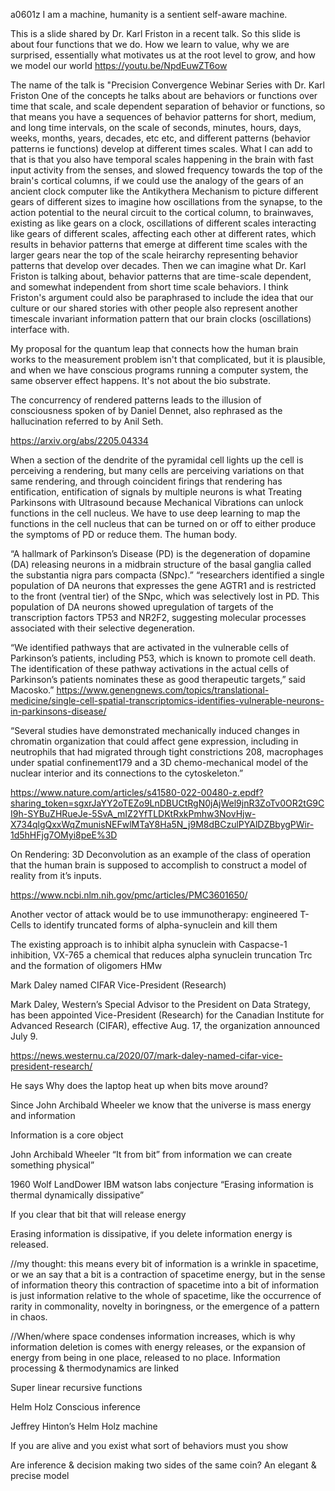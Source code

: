 a0601z 
I am a machine, humanity is a sentient self-aware machine.

This is a slide shared by Dr. Karl Friston in a recent talk. So this slide is about four functions that we do. How we learn to value, why we are surprised, essentially what motivates us at the root level to grow, and how we model our world https://youtu.be/NpdEuwZT6ow

The name of the talk is "Precision Convergence Webinar Series with Dr. Karl Friston
One of the concepts he talks about are behaviors or functions over time that scale, and scale dependent separation of behavior or functions, so that means you have a sequences of behavior patterns for short, medium, and long time intervals, on the scale of seconds, minutes, hours, days, weeks, months, years, decades, etc etc, and different patterns (behavior patterns ie functions) develop at different times scales. What I can add to that is that you also have temporal scales happening in the brain with fast input activity from the senses, and slowed frequency towards the top of the brain's cortical columns, if we could use the analogy of the gears of an ancient clock computer like the Antikythera Mechanism to picture different gears of different sizes to imagine how oscillations from the synapse, to the action potential to the neural circuit to the cortical column, to brainwaves, existing as like gears on a clock, oscillations of different scales interacting like gears of different scales, affecting each other at different rates, which results in behavior patterns that emerge at different time scales with the larger gears near the top of the scale heirarchy representing behavior patterns that develop over decades. Then we can imagine what Dr. Karl Friston is talking about, behavior patterns that are time-scale dependent, and somewhat independent from short time scale behaviors. I think Friston's argument could also be paraphrased to include the idea that our culture or our shared stories with other people also represent another timescale invariant information pattern that our brain clocks (oscillations) interface with.

My proposal for the quantum leap that connects how the human brain works to the measurement problem isn't that complicated, but it is plausible, and when we have conscious programs running a computer system, the same observer effect happens. It's not about the bio substrate.

The concurrency of rendered patterns leads to the illusion of consciousness spoken of by Daniel Dennet, also rephrased as the hallucination referred to by Anil Seth.

https://arxiv.org/abs/2205.04334

When a section of the dendrite of the pyramidal cell lights up the cell is perceiving a rendering, but many cells are perceiving variations on that same rendering, and through coincident firings that rendering has entification, entification of signals by multiple neurons is what 
Treating Parkinsons with Ultrasound because Mechanical Vibrations can unlock functions in the cell nucleus. We have to use deep learning to map the functions in the cell nucleus that can be turned on or off to either produce the symptoms of PD or reduce them. The human body.

“A hallmark of Parkinson’s Disease (PD) is the degeneration of dopamine (DA) releasing neurons in a midbrain structure of the basal ganglia called the substantia nigra pars compacta (SNpc).” 
“researchers identified a single population of DA neurons that expresses the gene AGTR1 and is restricted to the front (ventral tier) of the SNpc, which was selectively lost in PD. This population of DA neurons showed upregulation of targets of the transcription factors TP53 and NR2F2, suggesting molecular processes associated with their selective degeneration.

“We identified pathways that are activated in the vulnerable cells of Parkinson’s patients, including P53, which is known to promote cell death. The identification of these pathway activations in the actual cells of Parkinson’s patients nominates these as good therapeutic targets,” said Macosko.” https://www.genengnews.com/topics/translational-medicine/single-cell-spatial-transcriptomics-identifies-vulnerable-neurons-in-parkinsons-disease/

“Several studies have demonstrated mechanically induced changes in chromatin organization that could affect gene expression, including in neutrophils that had migrated through tight constrictions 208, macrophages under spatial confinement179 and a 3D chemo-mechanical model of the nuclear interior and its connections to the cytoskeleton.”

https://www.nature.com/articles/s41580-022-00480-z.epdf?sharing_token=sgxrJaYY2oTEZo9LnDBUCtRgN0jAjWel9jnR3ZoTv0OR2tG9CI9h-SYBuZHRueJe-5SvA_mIZ2YfTLDKtRxkPmhw3NovHjw-X734qlgQxxWqZmunisNEFwlMTaY8Ha5N_j9M8dBCzulPYAlDZBbygPWir-1d5hHFjg7OMyi8peE%3D

On Rendering: 3D Deconvolution as an example of the class of operation that the human brain is supposed to accomplish to construct a model of reality from it’s inputs.

https://www.ncbi.nlm.nih.gov/pmc/articles/PMC3601650/

Another vector of attack would be to use immunotherapy: engineered T-Cells to identify truncated forms of alpha-synuclein and kill them

The existing approach is to inhibit alpha synuclein with Caspacse-1 inhibition, VX-765 a chemical that reduces alpha synuclein truncation Trc and the formation of oligomers HMw

Mark Daley named CIFAR Vice-President (Research)

Mark Daley, Western’s Special Advisor to the President on Data Strategy, has been appointed Vice-President (Research) for the Canadian Institute for Advanced Research (CIFAR), effective Aug. 17, the organization announced July 9.

https://news.westernu.ca/2020/07/mark-daley-named-cifar-vice-president-research/

He says Why does the laptop heat up when bits move around?

Since John Archibald Wheeler we know that the universe is mass energy and information

Information is a core object

John Archibald Wheeler “It from bit” from information we can create something physical”

1960 Wolf LandDower IBM watson labs conjecture “Erasing information is thermal dynamically dissipative”

If you clear that bit that will release energy

Erasing information is dissipative, if you delete information energy is released.

//my thought: this means every bit of information is a wrinkle in spacetime, or we an say that a bit is a contraction of spacetime energy, but in the sense of information theory this contraction of spacetime into a bit of information is just information relative to the whole of spacetime, like the occurrence of rarity in commonality, novelty in boringness, or the emergence of a pattern in chaos.

//When/where space condenses information increases, which is why information deletion is comes with energy releases, or the expansion of energy from being in one place, released to no place. 
Information processing & thermodynamics are linked

Super linear recursive functions

Helm Holz Conscious inference

Jeffrey Hinton’s Helm Holz machine

If you are alive and you exist what sort of behaviors must you show

Are inference & decision making two sides of the same coin? An elegant & precise model

